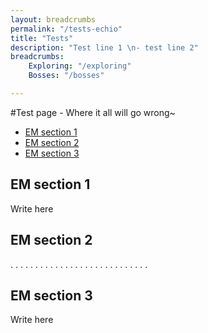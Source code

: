 ```yaml
---
layout: breadcrumbs
permalink: "/tests-echio"
title: "Tests"
description: "Test line 1 \n- test line 2"
breadcrumbs:
    Exploring: "/exploring"
    Bosses: "/bosses"

---
```


#Test page - Where it all will go wrong~

<ul class="page-toc toc-block-list links">
  <li class="toc-block-entry" ><a href="#sec1" title="Block Tipe Link 1">EM section 1</a></li>
  <li class="toc-block-entry" ><a href="#sec2" title="Block Tipe Link 2">EM section 2</a></li>
  <li class="toc-block-entry" ><a href="#sec3" title="Curious little bot, aren't u?">EM section 3</a></li>
</ul>

<span id="sec1"></span>
## EM section 1
<div markdown="1" class=" ghcms ghcms-intro">

Write here

</div>

<span id="sec2"></span>
## EM section 2
<div markdown="1" class=" ghcms ghcms-intro">

.
.
.
.
.
.
.
.
.
.
.
.
.
.
.
.
.
.
.
.
.
.
.
.
.
.
.
.

</div>

<span id="sec3"></span>
## EM section 3
<div markdown="1" class=" ghcms ghcms-intro">

Write here

</div>
